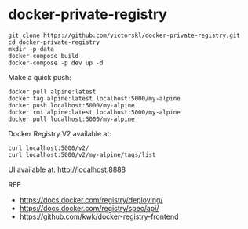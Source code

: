 # docker-private-registry

```
git clone https://github.com/victorskl/docker-private-registry.git
cd docker-private-registry
mkdir -p data
docker-compose build
docker-compose -p dev up -d
```

Make a quick push:

```
docker pull alpine:latest
docker tag alpine:latest localhost:5000/my-alpine
docker push localhost:5000/my-alpine
docker rmi alpine:latest localhost:5000/my-alpine
docker pull localhost:5000/my-alpine
```

Docker Registry V2 available at:

```
curl localhost:5000/v2/
curl localhost:5000/v2/my-alpine/tags/list
```

UI available at:  [http://localhost:8888](http://localhost:8888)

REF

- https://docs.docker.com/registry/deploying/
- https://docs.docker.com/registry/spec/api/
- https://github.com/kwk/docker-registry-frontend